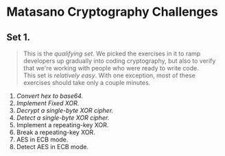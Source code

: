 # Matasano Cryptography Challenges

## Set 1.
> This is the *qualifying set*. We picked the exercises in it to ramp developers up gradually into coding cryptography, but also to verify that we're working with people who were ready to write code.  
> This set is *relatively easy*. With one exception, most of these exercises should take only a couple minutes.

1. _Convert hex to base64._
2. _Implement Fixed XOR._
3. _Decrypt a single-byte XOR cipher._
4. _Detect a single-byte XOR cipher._
5. Implement a repeating-key XOR.
6. Break a repeating-key XOR.
7. AES in ECB mode.
8. Detect AES in ECB mode.

